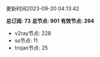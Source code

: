 更新时间2023-09-20 04:13:42

**总订阅: 73**
**总节点: 901**
**有效节点: 264**
- v2ray节点: 228
- ss节点: 11
- trojan节点: 25
